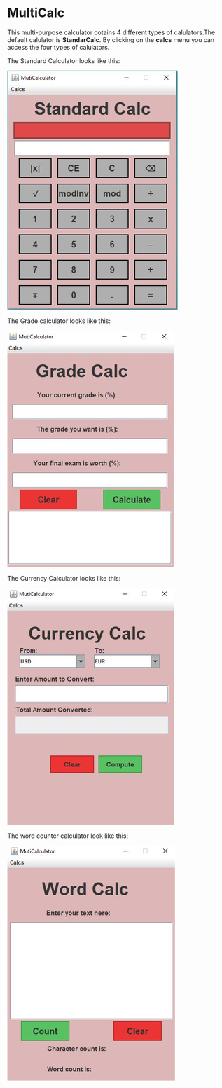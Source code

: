 # MultiCalc

This multi-purpose calculator cotains 4 different types of calulators.The default calulator is **StandarCalc**. By clicking on the **calcs** menu you can access the four types of calulators. 

The Standard Calculator looks like this:


![](MultiCalc/src/images/StandardPic.JPG)

The Grade calculator looks like this:

![](MultiCalc/src/images/GradePic.JPG)

The Currency Calculator looks like this:

![](MultiCalc/src/images/CurrencyPic.JPG)

The word counter calculator look like this:

![](MultiCalc/src/images/WordPic.JPG)
